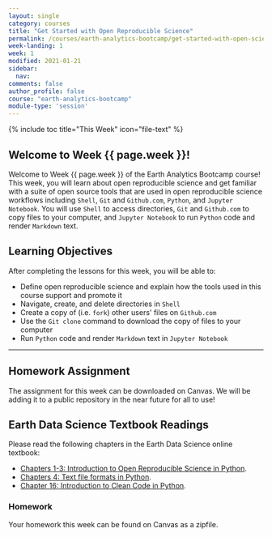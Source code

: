 ```yaml
---
layout: single
category: courses
title: "Get Started with Open Reproducible Science"
permalink: /courses/earth-analytics-bootcamp/get-started-with-open-science/
week-landing: 1
week: 1
modified: 2021-01-21
sidebar:
  nav:
comments: false
author_profile: false
course: "earth-analytics-bootcamp"
module-type: 'session'
---
```

{% include toc title="This Week" icon="file-text" %}

<div class="notice--info" markdown="1">

## <i class="fa fa-ship" aria-hidden="true"></i> Welcome to Week {{ page.week }}!

Welcome to Week {{ page.week }} of the Earth Analytics Bootcamp course! This week, you will learn about open reproducible science and get familiar with a suite of open source tools that are used in open reproducible science workflows including `Shell`, `Git` and `Github.com`, `Python`, and `Jupyter Notebook`. You will use `Shell` to access directories, `Git` and `Github.com` to copy files to your computer, and `Jupyter Notebook` to run `Python` code and render `Markdown` text.


## <i class="fa fa-graduation-cap" aria-hidden="true"></i> Learning Objectives

After completing the lessons for this week, you will be able to:

* Define open reproducible science and explain how the tools used in this course support and promote it
* Navigate, create, and delete directories in `Shell`
* Create a copy of (i.e. `fork`) other users' files on `Github.com` 
* Use the `Git clone` command to download the copy of files to your computer 
* Run `Python` code and render `Markdown` text in `Jupyter Notebook`


*******

## <i class="fa fa-pencil-square-o" aria-hidden="true"></i> Homework Assignment


The assignment for this week can be downloaded on Canvas. We will be adding it to a 
public repository in the near future for all to use!


## <i class="fa fa-book"></i> Earth Data Science Textbook Readings

Please read the following chapters in the Earth Data Science online textbook:

* <a href="https://www.earthdatascience.org/courses/intro-to-earth-data-science/open-reproducible-science/">Chapters 1-3: Introduction to Open Reproducible Science in Python</a>.
* <a href="https://www.earthdatascience.org/courses/intro-to-earth-data-science/file-formats/use-text-files/">Chapters 4: Text file formats in Python</a>.
* <a href="https://www.earthdatascience.org/courses/intro-to-earth-data-science/write-efficient-python-code/intro-to-clean-code/">Chapter 16: Introduction to Clean Code in Python</a>.

### Homework

Your homework this week can be found on Canvas as a zipfile.




